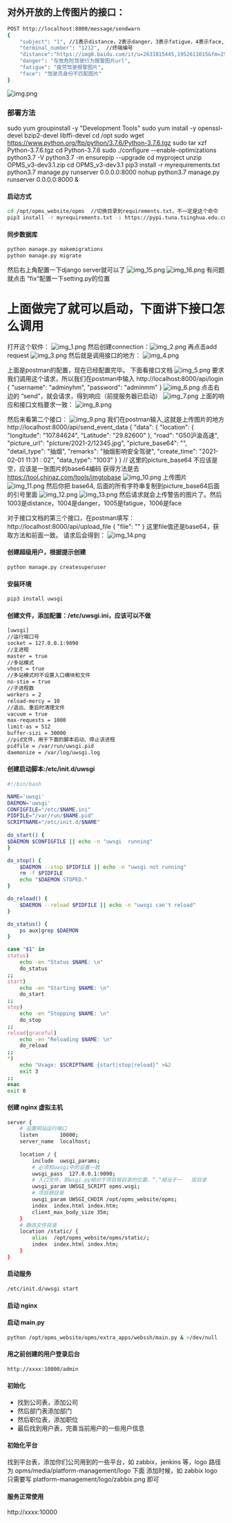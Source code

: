 ## 对外开放的上传图片的接口： 
```bash
POST http://localhost:8000/message/sendwarn
{
    "subject": "1", //1表示distance，2表示danger，3表示fatigue，4表示face,选择的是哪个，下面对应的必须给出url
    "terminal_number": "1212",  //终端编号
    "distance":"https://img0.baidu.com/it/u=2631815445,1952611015&fm=253&fmt=auto&app=120&f=JPEG?w=1280&h=800",
    "danger": "存放危险驾驶行为报警图片url",
    "fatigue": "疲劳驾驶报警图片",
    "face": "驾驶员身份不匹配图片"
}
```

![img.png](img.png)


### 部署方法

sudo yum groupinstall -y "Development Tools"
sudo yum install -y openssl-devel bzip2-devel libffi-devel
cd /opt
sudo wget https://www.python.org/ftp/python/3.7.6/Python-3.7.6.tgz
sudo tar xzf Python-3.7.6.tgz
cd Python-3.7.6
sudo ./configure --enable-optimizations
python3.7 -V
python3.7 -m ensurepip --upgrade
cd myproject
unzip OPMS_v3-dev3.1.zip
cd OPMS_v3-dev3.1
pip3 install -r myrequirements.txt
python3.7 manage.py runserver 0.0.0.0:8000
nohup python3.7 manage.py runserver 0.0.0.0:8000 &



#### 启动方式

```bash
cd /opt/opms_website/opms  //切换目录到requirements.txt，不一定是这个命令
pip3 install -r myrequirements.txt -i https://pypi.tuna.tsinghua.edu.cn/simple   //这个必须做
```


#### 同步数据库

```bash
python manage.py makemigrations
python manage.py migrate
```
然后右上角配置一下django server就可以了
![img_15.png](img_15.png)
![img_16.png](img_16.png)
有问题就点击 ”fix“配置一下setting.py的位置


# 上面做完了就可以启动，下面讲下接口怎么调用
打开这个软件： ![img_1.png](img_1.png)
然后创建connection：![img_2.png](img_2.png)
再点击add request ![img_3.png](img_3.png)
然后就是调用接口的地方： ![img_4.png](img_4.png)

上面是postman的配置，现在已经配置完毕。
下面看接口文档
![img_5.png](img_5.png)
要求我们调用这个请求，所以我们在postman中输入 
http://localhost:8000/api/login 
{
    "username": "adminyhm",
    "password": "adminmm"
}
![img_6.png](img_6.png)
点击右边的 “send”，就会请求，得到响应（前提服务器已启动）
![img_7.png](img_7.png)
上面的响应和接口文档要求一致： ![img_8.png](img_8.png)


然后来看第二个接口：
![img_9.png](img_9.png)
我们在postman输入,这就是上传图片的地方
http://localhost:8000/api/send_event_data
{
	"data": {
		"location": {
			"longitude": "107.84624",
			"Latitude": "29.82600"
		},
		"road": "G50沪渝高速",
		"picture_url": "picture/2021-2/12345.jpg",
		"picture_base64": "",
		"detail_type": "抽烟",
		"remarks": "抽烟影响安全驾驶",
		"create_time": "2021-02-01 11:31 : 02",
		"data_type": "1003"
	}
}
// 这里的picture_base64 不应该是空，应该是一张图片的base64编码
获得方法是去 https://tool.chinaz.com/tools/imgtobase
![img_10.png](img_10.png)
上传图片 
![img_11.png](img_11.png)
然后你把 base64, 后面的所有字符串复制到picture_base64后面的引号里面
![img_12.png](img_12.png)
![img_13.png](img_13.png)
然后请求就会上传警告的图片了。然后 1003是distance，1004是danger，1005是fatigue，1006是face

对于接口文档的第三个接口，在postman填写：
http://localhost:8000/api/upload_file
{
    "file": ""
}
这里file值还是base64，获取方法和前面一致。
请求后会得到：
![img_14.png](img_14.png)





#### 创建超级用户，根据提示创建

```bash
python manage.py createsuperuser
```


#### 安装环境

```bash
pip3 install uwsgi
```


#### 创建文件，添加配置：/etc/uwsgi.ini，应该可以不做

```bash
[uwsgi]
//运行端口号
socket = 127.0.0.1:9090
//主进程
master = true
//多站模式
vhost = true
//多站模式时不设置入口模块和文件
no-stie = true
//子进程数
workers = 2
reload-mercy = 10
//退出、重启时清理文件 
vacuum = true
max-requests = 1000   
limit-as = 512
buffer-sizi = 30000
//pid文件，用于下面的脚本启动、停止该进程
pidfile = /var/run/uwsgi.pid
daemonize = /var/log/uwsgi.log
```


#### 创建启动脚本:/etc/init.d/uwsgi

```bash
#!/bin/bash

NAME='uwsgi'
DAEMON='uwsgi'
CONFIGFILE="/etc/$NAME.ini"
PIDFILE="/var/run/$NAME.pid"
SCRIPTNAME="/etc/init.d/$NAME"
   
do_start() {
$DAEMON $CONFIGFILE || echo -n "uwsgi  running" 
}

do_stop() {
    $DAEMON --stop $PIDFILE || echo -n "uwsgi not running"
    rm -f $PIDFILE
    echo "$DAEMON STOPED."
}

do_reload() {
    $DAEMON --reload $PIDFILE || echo -n "uwsgi can't reload"
}

do_status() {
    ps aux|grep $DAEMON
}

case "$1" in
status)
    echo -en "Status $NAME: \n"
    do_status
;;
start)
    echo -en "Starting $NAME: \n"
    do_start
;;
stop)
    echo -en "Stopping $NAME: \n"
    do_stop
;; 
reload|graceful)
    echo -en "Reloading $NAME: \n"
    do_reload
;;
*)
    echo "Usage: $SCRIPTNAME {start|stop|reload}" >&2
    exit 3
;;
esac
exit 0
```


#### 创建 nginx 虚拟主机

```bash
server {
    # 设置网站运行端口
    listen       10000;
    server_name  localhost;
   
    location / {
        include  uwsgi_params;
        # 必须和uwsgi中的设置一致
        uwsgi_pass  127.0.0.1:9090;
        # 入口文件，即wsgi.py相对于项目根目录的位置，“.”相当于一   层目录
        uwsgi_param UWSGI_SCRIPT opms.wsgi;
        # 项目根目录
        uwsgi_param UWSGI_CHDIR /opt/opms_website/opms;
        index  index.html index.htm;
        client_max_body_size 35m;
    }
    # 静态文件目录
    location /static/ {
        alias  /opt/opms_website/opms/static/;
        index  index.html index.htm;
    }
}
```


#### 启动服务

```bash
/etc/init.d/uwsgi start
```


#### 启动 nginx


#### 启动 main.py

```bash
python /opt/opms_website/opms/extra_apps/webssh/main.py & >/dev/null
```

#### 用之前创建的用户登录后台
```bash
http://xxxx:10000/admin
```

#### 初始化

* 找到公司表，添加公司
* 然后部门表添加部门
* 然后职位表，添加职位
* 最后找到用户表，完善当前用户的一些用户信息

#### 初始化平台
找到平台表，添加你们公司用到的一些平台，如 zabbix，jenkins 等，logo 路径为 opms/media/platform-management/logo 下面
添加时候，如 zabbix logo 只需要写 platform-management/logo/zabbix.png 即可


#### 服务正常使用
http://xxxx:10000









